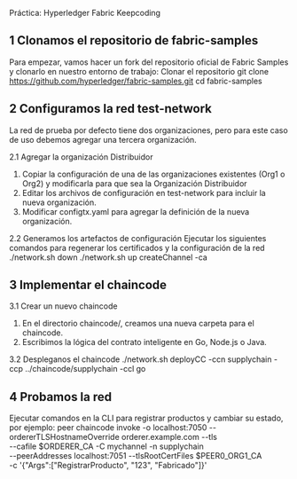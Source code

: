 Práctica: Hyperledger Fabric Keepcoding

## 1 Clonamos el repositorio de fabric-samples
Para empezar, vamos hacer un fork del repositorio oficial de Fabric Samples y clonarlo en nuestro entorno de trabajo:
Clonar el repositorio
git clone https://github.com/hyperledger/fabric-samples.git
cd fabric-samples

## 2 Configuramos la red test-network
La red de prueba por defecto tiene dos organizaciones, pero para este caso de uso debemos agregar una tercera organización.

2.1 Agregar la organización Distribuidor
  1. Copiar la configuración de una de las organizaciones existentes (Org1 o Org2) y modificarla para que sea la Organización Distribuidor
  2. Editar los archivos de configuración en test-network para incluir la nueva organización.
  3. Modificar configtx.yaml para agregar la definición de la nueva organización.
     
2.2 Generamos los artefactos de configuración
Ejecutar los siguientes comandos para regenerar los certificados y la configuración de la red
  ./network.sh down
  ./network.sh up createChannel -ca
  
## 3 Implementar el chaincode
3.1 Crear un nuevo chaincode
  1. En el directorio chaincode/, creamos  una nueva carpeta para el chaincode.
  2. Escribimos la lógica del contrato inteligente en Go, Node.js o Java.

3.2 Despleganos el chaincode
  ./network.sh deployCC -ccn supplychain -ccp ../chaincode/supplychain -ccl go

## 4 Probamos la red
Ejecutar comandos en la CLI para registrar productos y cambiar su estado, por ejemplo: 
peer chaincode invoke -o localhost:7050 --ordererTLSHostnameOverride orderer.example.com --tls \
--cafile $ORDERER_CA -C mychannel -n supplychain \
--peerAddresses localhost:7051 --tlsRootCertFiles $PEER0_ORG1_CA \
-c '{"Args":["RegistrarProducto", "123", "Fabricado"]}'


  
